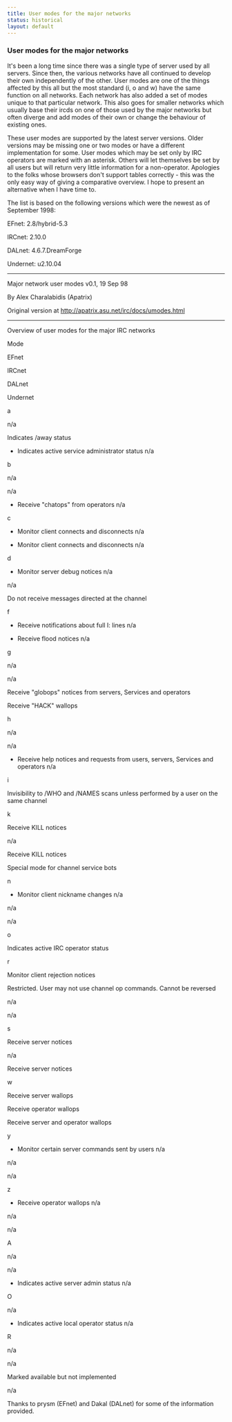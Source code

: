 ```yaml
---
title: User modes for the major networks
status: historical
layout: default
---
```

### User modes for the major networks

It's been a long time since there was a single type of server used by all
servers. Since then, the various networks have all continued to develop their
own independently of the other. User modes are one of the things affected by
this all but the most standard (i, o and w) have the same function on all
networks. Each network has also added a set of modes unique to that particular
network. This also goes for smaller networks which usually base their ircds on
one of those used by the major networks but often diverge and add modes of
their own or change the behaviour of existing ones.

These user modes are supported by the latest server versions. Older versions
may be missing one or two modes or have a different implementation for some.
User modes which may be set only by IRC operators are marked with an asterisk.
Others will let themselves be set by all users but will return very little
information for a non-operator. Apologies to the folks whose browsers don't
support tables correctly - this was the only easy way of giving a comparative
overview. I hope to present an alternative when I have time to.

The list is based on the following versions which were the newest as of
September 1998:

EFnet: 2.8/hybrid-5.3

IRCnet: 2.10.0

DALnet: 4.6.7.DreamForge

Undernet: u2.10.04

* * *

Major network user modes v0.1, 19 Sep 98

By Alex Charalabidis (Apatrix)

Original version at 
<http://apatrix.asu.net/irc/docs/umodes.html>

* * *

Overview of user modes for the major IRC networks

Mode

EFnet

IRCnet

DALnet

Undernet

a

n/a

Indicates /away status

* Indicates active service administrator status
n/a

b

n/a

n/a

* Receive "chatops" from operators
n/a

c

* Monitor client connects and disconnects
n/a

* Monitor client connects and disconnects
n/a

d

* Monitor server debug notices
n/a

n/a

Do not receive messages directed at the channel

f

* Receive notifications about full I: lines
n/a

* Receive flood notices
n/a

g

n/a

n/a

Receive "globops" notices from servers, Services and operators

Receive "HACK" wallops

h

n/a

n/a

* Receive help notices and requests from users, servers, Services and operators
n/a

i

Invisibility to /WHO and /NAMES scans unless performed by a user on the same
channel

k

Receive KILL notices

n/a

Receive KILL notices

Special mode for channel service bots

n

* Monitor client nickname changes
n/a

n/a

n/a

o

Indicates active IRC operator status

r

Monitor client rejection notices

Restricted. User may not use channel op commands. Cannot be reversed

n/a

n/a

s

Receive server notices

n/a

Receive server notices

w

Receive server wallops

Receive operator wallops

Receive server and operator wallops

y

* Monitor certain server commands sent by users
n/a

n/a

n/a

z

* Receive operator wallops
n/a

n/a

n/a

A

n/a

n/a

* Indicates active server admin status
n/a

O

n/a

* Indicates active local operator status
n/a

R

n/a

n/a

Marked available but not implemented

n/a

Thanks to prysm (EFnet) and Dakal (DALnet) for some of the information
provided.
